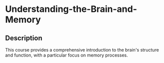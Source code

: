 # Understanding-the-Brain-and-Memory

## Description
This course provides a comprehensive introduction to the brain's structure and function, with a particular focus on memory processes.
